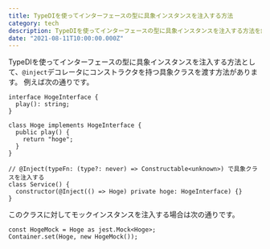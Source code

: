 ```yaml
---
title: TypeDIを使ってインターフェースの型に具象インスタンスを注入する方法
category: tech
description: TypeDIを使ってインターフェースの型に具象インスタンスを注入する方法を解説します。
date: "2021-08-11T10:00:00.000Z"
---
```


TypeDIを使ってインターフェースの型に具象インスタンスを注入する方法として、`@inject`デコレータにコンストラクタを持つ具象クラスを渡す方法があります。
例えば次の通りです。



```
interface HogeInterface {
  play(): string;
}

class Hoge implements HogeInterface {
  public play() {
    return "hoge";
  }
}

// @Inject(typeFn: (type?: never) => Constructable<unknown>) で具象クラスを注入する
class Service() {
  constructor(@Inject(() => Hoge) private hoge: HogeInterface) {}
}
```


このクラスに対してモックインスタンスを注入する場合は次の通りです。

```
const HogeMock = Hoge as jest.Mock<Hoge>;
Container.set(Hoge, new HogeMock());
```


